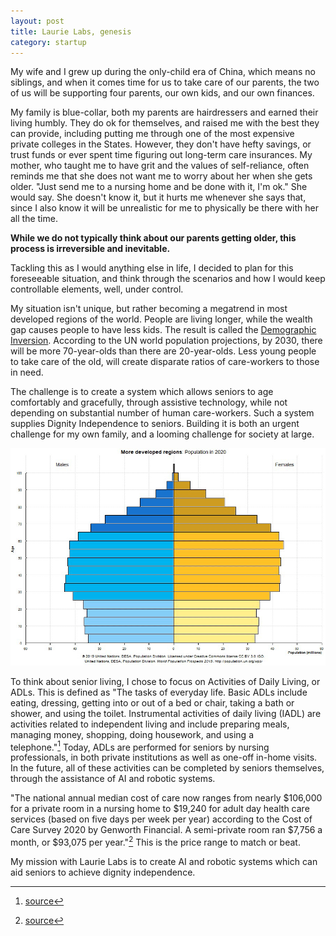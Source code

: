 ```yaml
---
layout: post
title: Laurie Labs, genesis
category: startup
---
```


My wife and I grew up during the only-child era of China, which means no
siblings, and when it comes time for us to take care of our parents, the
two of us will be supporting four parents, our own kids, and our own
finances.

My family is blue-collar, both my parents are hairdressers and earned
their living humbly. They do ok for themselves, and raised me with the
best they can provide, including putting me through one of the most
expensive private colleges in the States. However, they don't have hefty
savings, or trust funds or ever spent time figuring out long-term care
insurances. My mother, who taught me to have grit and the values of
self-reliance, often reminds me that she does not want me to worry about
her when she gets older. "Just send me to a nursing home and be done
with it, I'm ok." She would say. She doesn't know it, but it hurts me
whenever she says that, since I also know it will be unrealistic for me
to physically be there with her all the time.

**While we do not typically think about our parents getting older, this
process is irreversible and inevitable.**

Tackling this as I would anything else in life, I decided to plan for
this foreseeable situation, and think through the scenarios and how I
would keep controllable elements, well, under control.

My situation isn't unique, but rather becoming a megatrend in most
developed regions of the world. People are living longer, while the
wealth gap causes people to have less kids. The result is called the
[Demographic
Inversion](https://prospect.org/article/demographic-inversion./_).
According to the UN world population projections, by 2030, there will be
more 70-year-olds than there are 20-year-olds. Less young people to take
care of the old, will create disparate ratios of care-workers to those
in need.

The challenge is to create a system which allows seniors to age
comfortably and gracefully, through assistive technology, while not
depending on substantial number of human care-workers. Such a system
supplies Dignity Independence to seniors. Building it is both an urgent
challenge for my own family, and a looming challenge for society at
large.

<img src="/images/laurielabs/population.gif" alt="population projections"/>

To think about senior living, I chose to focus on Activities of Daily
Living, or ADLs. This is defined as "The tasks of everyday life. Basic
ADLs include eating, dressing, getting into or out of a bed or chair,
taking a bath or shower, and using the toilet. Instrumental activities
of daily living (IADL) are activities related to independent living and
include preparing meals, managing money, shopping, doing housework, and
using a telephone."[^1] Today, ADLs are performed for seniors by nursing
professionals, in both private institutions as well as one-off in-home
visits. In the future, all of these activities can be completed by
seniors themselves, through the assistance of AI and robotic systems.

"The national annual median cost of care now ranges from nearly
\$106,000 for a private room in a nursing home to \$19,240 for adult day
health care services (based on five days per week per year) according to
the Cost of Care Survey 2020 by Genworth Financial. A semi-private room
ran \$7,756 a month, or \$93,075 per year."[^2] This is the price range
to match or beat.

My mission with Laurie Labs is to create AI and robotic systems which
can aid seniors to achieve dignity independence.

[^1]: [source](https://www.cancer.gov/publications/dictionaries/cancer-terms/def/adl)

[^2]: [source](https://health.usnews.com/best-nursing-homes/articles/how-to-pay-for-nursing-home-costs#:~:text=The%20national%20annual%20median%20cost,month%2C%20or%20%2493%2C075%20per%20year.)

